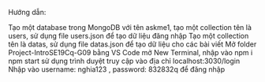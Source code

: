 Hướng dẫn:

Tạo một database trong MongoDB với tên askme1, tạo một collection tên là users, sử dụng file users.json để tạo dữ liệu đăng nhập
Tạo một collection tên là datas, sử dụng file datas.json để tạo dữ liệu cho các bài viết
Mở folder Project-IntroSE19Cq-G09 bằng VS Code
mở New Terminal, nhập vào
npm i
npm start
sử dụng trình duyệt truy cập vào địa chỉ localhost:3030/login
Nhập vào username: nghia123 , password: 832832q để đăng nhập
